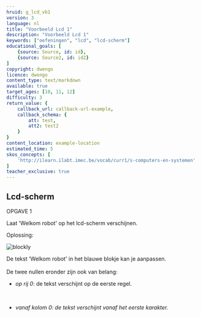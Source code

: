 ```yaml
---
hruid: g_lcd_vb1
version: 3
language: nl
title: "Voorbeeld Lcd 1"
description: "Voorbeeld Lcd 1"
keywords: ["oefeningen", "lcd", "lcd-scherm"]
educational_goals: [
    {source: Source, id: id}, 
    {source: Source2, id: id2}
]
copyright: dwengo
licence: dwengo
content_type: text/markdown
available: true
target_ages: [10, 11, 12]
difficulty: 3
return_value: {
    callback_url: callback-url-example,
    callback_schema: {
        att: test,
        att2: test2
    }
}
content_location: example-location
estimated_time: 5
skos_concepts: [
    'http://ilearn.ilabt.imec.be/vocab/curr1/s-computers-en-systemen'
]
teacher_exclusive: true
---
```

## Lcd-scherm

OPGAVE 1

Laat 'Welkom robot' op het lcd-scherm verschijnen.

Oplossing:

![blockly](@learning-object/lcd_m1/nl/3)

<div class="alert alert-box alert-success">
De tekst 'Welkom robot' in het blauwe blokje kan je aanpassen.<br><br>
De twee nullen eronder zijn ook van belang:<br>
<ul><li><em>op rij 0</em>: de tekst verschijnt op de eerste regel.</li></ul><br>
<ul><li><em> vanaf kolom 0: de tekst verschijnt vanaf het eerste karakter.</li></ul>
</div>
